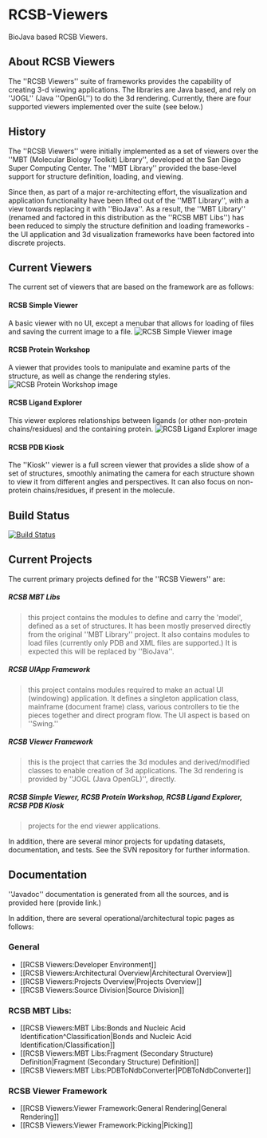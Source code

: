 # RCSB-Viewers


BioJava based RCSB Viewers.

## About RCSB Viewers


The ''RCSB Viewers'' suite of frameworks provides the capability of creating 3-d viewing applications.  The libraries are Java based, and rely on ''JOGL'' (Java ''OpenGL'') to do the 3d rendering.  Currently, there are four supported viewers implemented over the suite (see below.)

## History 

The ''RCSB Viewers'' were initially implemented as a set of viewers over the ''MBT (Molecular Biology Toolkit) Library'', developed at the San Diego Super Computing Center.  The ''MBT Library'' provided the base-level support for structure definition, loading, and viewing.

Since then, as part of a major re-architecting effort, the visualization and application functionality have been lifted out of the ''MBT Library'', with a view towards replacing it with ''BioJava''.  As a result, the ''MBT Library'' (renamed and factored in this distribution as the ''RCSB MBT Libs'') has been reduced to simply the structure definition and loading frameworks - the UI application and 3d visualization frameworks have been factored into discrete projects.

## Current Viewers

The current set of viewers that are based on the framework are as follows:

#### RCSB Simple Viewer

A basic viewer with no UI, except a menubar that allows for loading of files and saving the current image to a file.
![RCSB Simple Viewer image](http://biojava.org/w/images/a/a9/SimpleViewerOverview.png "A screenshot of the RCSB Simple Viewer")


#### RCSB Protein Workshop

A viewer that provides tools to manipulate and examine parts of the structure, as well as change the rendering styles.
![RCSB Protein Workshop image](http://biojava.org/w/images/d/d7/ProteinWorkshopOverview.png "A screenshot of the RCSB Protein Workshop")

#### RCSB Ligand Explorer

This viewer explores relationships between ligands (or other non-protein chains/residues) and the containing protein.
![RCSB Ligand Explorer image](http://biojava.org/w/images/c/cb/LigandExplorerOverview.png "A screenshot of the RCSB Ligand Explorer")

#### RCSB PDB Kiosk

The ''Kiosk'' viewer is a full screen viewer that provides a slide show of a set of structures, smoothly animating the camera for each structure shown to view it from different angles and perspectives.  It can also focus on non-protein chains/residues, if present in the molecule.

## Build Status
[![Build Status](https://travis-ci.org/biojava/rcsb-viewers.png?branch=master)](https://travis-ci.org/biojava/rcsb-viewers)

## Current Projects

The current primary projects defined for the ''RCSB Viewers'' are:


##### RCSB MBT Libs
> this project contains the modules to define and carry the 'model', defined as a set of structures.  It has been mostly preserved directly from the original ''MBT Library'' project.  It also contains modules to load files (currently only PDB and XML files are supported.)  It is expected this will be replaced by ''BioJava''.

##### RCSB UIApp Framework
> this project contains modules required to make an actual UI (windowing) application.  It defines a singleton application class, mainframe (document frame) class, various controllers to tie the pieces together and direct program flow.  The UI aspect is based on ''Swing.''

##### RCSB Viewer Framework
>  this is the project that carries the 3d modules and derived/modified classes to enable creation of 3d applications.  The 3d rendering is provided by ''JOGL (Java OpenGL)'', directly.

##### RCSB Simple Viewer, RCSB Protein Workshop, RCSB Ligand Explorer, RCSB PDB Kiosk
> projects for the end viewer applications.


In addition, there are several minor projects for updating datasets, documentation, and tests.  See the SVN repository for further information.

## Documentation

''Javadoc'' documentation is generated from all the sources, and is provided here (provide link.)

In addition, there are several operational/architectural topic pages as follows:

### General
* [[RCSB Viewers:Developer Environment]]
* [[RCSB Viewers:Architectural Overview|Architectural Overview]]
* [[RCSB Viewers:Projects Overview|Projects Overview]]
* [[RCSB Viewers:Source Division|Source Division]]

### RCSB MBT Libs:
* [[RCSB Viewers:MBT Libs:Bonds and Nucleic Acid Identification^Classification|Bonds and Nucleic Acid Identification/Classification]]
* [[RCSB Viewers:MBT Libs:Fragment (Secondary Structure) Definition|Fragment (Secondary Structure) Definition]]
* [[RCSB Viewers:MBT Libs:PDBToNdbConverter|PDBToNdbConverter]]

### RCSB Viewer Framework
* [[RCSB Viewers:Viewer Framework:General Rendering|General Rendering]]
* [[RCSB Viewers:Viewer Framework:Picking|Picking]]
